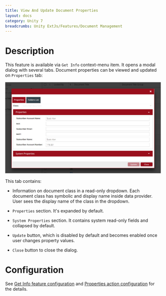 ```yaml
---
title: View And Update Document Properties
layout: docs
category: Unity 7
breadcrumbs: Unity ExtJs/Features/Document Management
---
```

# Description

This feature is available via `Get Info` context-menu item. It opens a modal dialog with several tabs. Document 
properties can be viewed and updated on `Properties` tab:

![Document properties](view-update-document-properties/images/getinfo-properties.png)

This tab contains:

- Information on document class in a read-only dropdown. Each document class has symbolic and display name inside data 
provider. User sees the display name of the class in the dropdown.

- `Properties` section. It's expanded by default. 

- `System Properties` section. It contains system read-only fields and collapsed by default.

- `Update` button, which is disabled by default and becomes enabled once user changes property values.

- `Close` button to close the dialog.

# Configuration

See [Get Info feature configuration](../../configuration/actions/get-info.md) and [Properties action configuration](../../configuration/actions/properties.md) 
for the details.